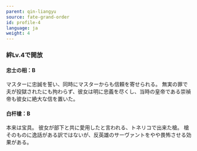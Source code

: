 ```yaml
---
parent: qin-liangyu
source: fate-grand-order
id: profile-4
language: ja
weight: 4
---
```


### 絆Lv.4で開放

#### 忠士の相：B

マスターに忠誠を誓い、同時にマスターからも信頼を寄せられる。
無実の罪で夫が投獄されたにも拘わらず、彼女は明に忠義を尽くし、当時の皇帝である崇禎帝も彼女に絶大な信を置いた。

#### 白杆槍：B

本来は宝具。
彼女が部下と共に愛用したと言われる、トネリコで出来た槍。
槍そのものに逸話がある訳ではないが、反英雄のサーヴァントをやや畏怖させる効果がある。
